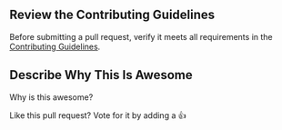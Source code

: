 ## Review the Contributing Guidelines

Before submitting a pull request, verify it meets all requirements in the [Contributing Guidelines](https://github.com/tomhuang12/awesome-k8s-resources/blob/master/contributing.md).

## Describe Why This Is Awesome

Why is this awesome?


Like this pull request?  Vote for it by adding a :+1: